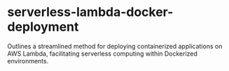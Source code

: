 # serverless-lambda-docker-deployment
Outlines a streamlined method for deploying containerized applications on AWS Lambda, facilitating serverless computing within Dockerized environments.
